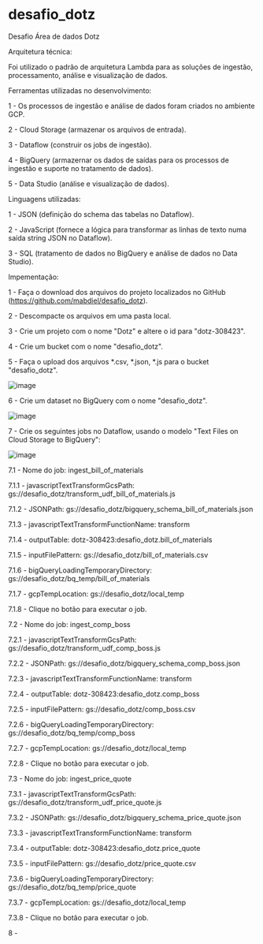 # desafio_dotz
Desafio Área de dados Dotz

Arquitetura técnica:

Foi utilizado o padrão de arquitetura Lambda para as soluções de ingestão, processamento, análise e visualização de dados.


Ferramentas utilizadas no desenvolvimento:

1 - Os processos de ingestão e análise de dados foram criados no ambiente GCP.

2 - Cloud Storage (armazenar os arquivos de entrada).

3 - Dataflow (construir os jobs de ingestão).

4 - BigQuery (armazernar os dados de saídas para os processos de ingestão e suporte no tratamento de dados).

5 - Data Studio (análise e visualização de dados).


Linguagens utilizadas:

1 - JSON (definição do schema das tabelas no Dataflow).

2 - JavaScript (fornece a lógica para transformar as linhas de texto numa saída string JSON no Dataflow).

3 - SQL (tratamento de dados no BigQuery e análise de dados no Data Studio).


Impementação:

1 - Faça o download dos arquivos do projeto localizados no GitHub (https://github.com/mabdiel/desafio_dotz).

2 - Descompacte os arquivos em uma pasta local.

3 - Crie um projeto com o nome "Dotz" e altere o id para "dotz-308423".

4 - Crie um bucket com o nome "desafio_dotz".

5 - Faça o upload dos arquivos *.csv, *.json, *.js para o bucket "desafio_dotz".

![image](https://user-images.githubusercontent.com/50160018/112361711-73373f80-8cb2-11eb-8dd3-44bcc3a5b976.png)

6 - Crie um dataset no BigQuery com o nome "desafio_dotz".

![image](https://user-images.githubusercontent.com/50160018/112363491-4f74f900-8cb4-11eb-83b6-7819cada2ba8.png)

7 - Crie os seguintes jobs no Dataflow, usando o modelo "Text Files on Cloud Storage to BigQuery":

![image](https://user-images.githubusercontent.com/50160018/112366167-3e79b700-8cb7-11eb-9f4e-f1bbc764eb66.png)

7.1 - Nome do job: ingest_bill_of_materials

7.1.1 - javascriptTextTransformGcsPath: gs://desafio_dotz/transform_udf_bill_of_materials.js

7.1.2 - JSONPath: gs://desafio_dotz/bigquery_schema_bill_of_materials.json

7.1.3 - javascriptTextTransformFunctionName: transform

7.1.4 - outputTable: dotz-308423:desafio_dotz.bill_of_materials

7.1.5 - inputFilePattern: gs://desafio_dotz/bill_of_materials.csv

7.1.6 - bigQueryLoadingTemporaryDirectory: gs://desafio_dotz/bq_temp/bill_of_materials

7.1.7 - gcpTempLocation: gs://desafio_dotz/local_temp

7.1.8 - Clique no botão para executar o job.

7.2 - Nome do job: ingest_comp_boss

7.2.1 - javascriptTextTransformGcsPath: gs://desafio_dotz/transform_udf_comp_boss.js

7.2.2 - JSONPath: gs://desafio_dotz/bigquery_schema_comp_boss.json

7.2.3 - javascriptTextTransformFunctionName: transform

7.2.4 - outputTable: dotz-308423:desafio_dotz.comp_boss

7.2.5 - inputFilePattern: gs://desafio_dotz/comp_boss.csv

7.2.6 - bigQueryLoadingTemporaryDirectory: gs://desafio_dotz/bq_temp/comp_boss

7.2.7 - gcpTempLocation: gs://desafio_dotz/local_temp

7.2.8 - Clique no botão para executar o job.

7.3 - Nome do job: ingest_price_quote

7.3.1 - javascriptTextTransformGcsPath: gs://desafio_dotz/transform_udf_price_quote.js

7.3.2 - JSONPath: gs://desafio_dotz/bigquery_schema_price_quote.json

7.3.3 - javascriptTextTransformFunctionName: transform

7.3.4 - outputTable: dotz-308423:desafio_dotz.price_quote

7.3.5 - inputFilePattern: gs://desafio_dotz/price_quote.csv

7.3.6 - bigQueryLoadingTemporaryDirectory: gs://desafio_dotz/bq_temp/price_quote

7.3.7 - gcpTempLocation: gs://desafio_dotz/local_temp

7.3.8 - Clique no botão para executar o job.

8 - 







